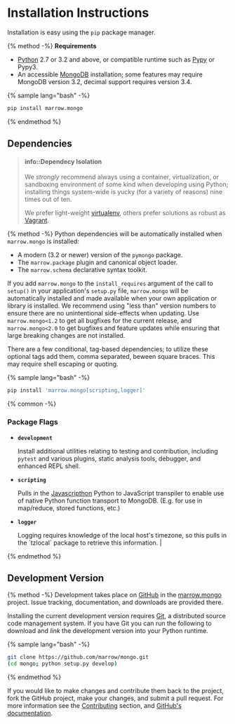 # Installation Instructions

Installation is easy using the `pip` package manager.

{% method -%}
**Requirements**

* [Python](https://www.python.org) 2.7 or 3.2 and above, or compatible runtime such as [Pypy](http://pypy.org) or Pypy3.
* An accessible [MongoDB](https://www.mongodb.com/) installation; some features may require MongoDB version 3.2, decimal support requires version 3.4.

{% sample lang="bash" -%}
```bash
pip install marrow.mongo
```
{% endmethod %}

## Dependencies

> #### info::Dependecy Isolation
> 
> We _strongly_ recommend always using a container, virtualization, or sandboxing environment of some kind when developing using Python; installing things system-wide is yucky \(for a variety of reasons\) nine times out of ten.
> 
> We prefer light-weight [virtualenv](https://virtualenv.pypa.io/en/latest/virtualenv.html), others prefer solutions as robust as [Vagrant](http://www.vagrantup.com).

{% method -%}
Python dependencies will be automatically installed when `marrow.mongo` is installed:

* A modern (3.2 or newer) version of the `pymongo` package.
* The `marrow.package` plugin and canonical object loader.
* The `marrow.schema` declarative syntax toolkit.

If you add `marrow.mongo` to the `install_requires` argument of the call to `setup()` in your application's `setup.py` file, `marrow.mongo` will be automatically installed and made available when your own application or library is installed. We recommend using "less than" version numbers to ensure there are no unintentional side-effects when updating. Use `marrow.mongo<1.2` to get all bugfixes for the current release, and `marrow.mongo<2.0` to get bugfixes and feature updates while ensuring that large breaking changes are not installed.

There are a few conditional, tag-based dependencies; to utilize these optional tags add them, comma separated, beween square braces. This may require shell escaping or quoting.

{% sample lang="bash" -%}
```bash
pip install 'marrow.mongo[scripting,logger]'
```

{% common -%}
### Package Flags

* **`development`**

  Install additional utilities relating to testing and contribution, including `pytest` and various plugins, static analysis tools, debugger, and enhanced REPL shell.

* **`scripting`**

  Pulls in the [Javascripthon](https://github.com/azazel75/metapensiero.pj) Python to JavaScript transpiler to enable use of native Python function transport to MongoDB. (E.g. for use in map/reduce, stored functions, etc.)

* **`logger`**

  Logging requires knowledge of the local host's timezone, so this pulls in the \`tzlocal\` package to retrieve this information. |

{% endmethod %}


## Development Version

{% method -%}
Development takes place on [GitHub](https://github.com/) in the [marrow.mongo](https://github.com/marrow/mongo/) project. Issue tracking, documentation, and downloads are provided there.

Installing the current development version requires [Git](http://git-scm.com/), a distributed source code management system. If you have Git you can run the following to download and _link_ the development version into your Python runtime.

{% sample lang="bash" -%}
```bash
git clone https://github.com/marrow/mongo.git
(cd mongo; python setup.py develop)
```
{% endmethod %}

If you would like to make changes and contribute them back to the project, fork the GitHub project, make your changes, and submit a pull request. For more information see the [Contributing](/contributing.md) section, and [GitHub's documentation](http://help.github.com/).
